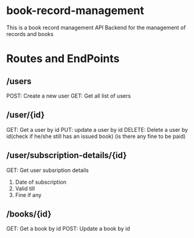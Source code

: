 # book-record-management

This is a book record management API Backend for the management of records and books

# Routes and EndPoints

## /users

POST: Create a new user
GET: Get all list of users

## /user/{id}

GET: Get a user by id
PUT: update a user by id
DELETE: Delete a user by id(check if he/she still has an issued book) (is there any fine to be paid)

## /user/subscription-details/{id}

GET: Get user subsription details

1. Date of subscription
2. Valid till
3. Fine if any

## /books/{id}

GET: Get a book by id
POST: Update a book by id
